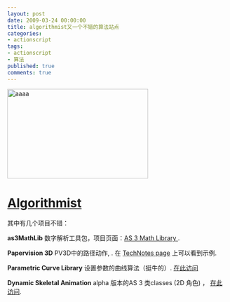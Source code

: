 ```yaml
---
layout: post
date: 2009-03-24 00:00:00
title: algorithmist又一个不错的算法站点
categories:
- actionscript
tags:
- actionscript
- 算法
published: true
comments: true
---
```

<p><img class="alignnone size-full wp-image-401" title="aaaa" src="{{site.url}}/media/2009/03/aaaa.jpg" alt="aaaa" width="321" height="204" />
<h1><a href="http://www.algorithmist.net/index.html" target="_blank">Algorithmist</a></h1>
其中有几个项目不错：</p>

<p><strong>as3MathLib</strong>
数字解析工具包，项目页面：<a href="http://code.google.com/p/as3mathlib/" target="_blank">AS 3 Math Library </a>.</p>

<p><strong>Papervision 3D</strong>
PV3D中的路径动作, . 在 <a href="http://www.algorithmist.net/technotes.html" target="_blank">TechNotes page</a> 上可以看到示例.</p>

<p><strong>Parametric Curve Library</strong>
设置参数的曲线算法（挺牛的）. <a href="http://www.algorithmist.net/as3pc.html" target="_blank">在此访问</a></p>

<p><strong>Dynamic Skeletal Animation</strong>
alpha 版本的AS 3 类classes (2D 角色) ， <a title="在此访问" href="http://www.algorithmist.net/rigging.html" target="_blank">在此访问</a>.</p>
